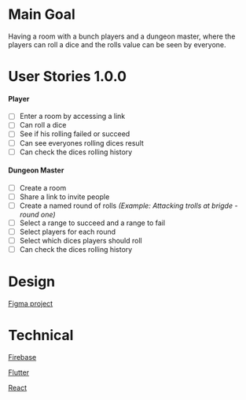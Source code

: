 # Main Goal
Having a room with a bunch players and a dungeon master, where the players can roll a dice and the rolls value can be seen by everyone.

# User Stories 1.0.0
#### Player
- [ ] Enter a room by accessing a link
- [ ] Can roll a dice
- [ ] See if his rolling failed or succeed
- [ ] Can see everyones rolling dices result
- [ ] Can check the dices rolling history

#### Dungeon Master
- [ ] Create a room
- [ ] Share a link to invite people
- [ ] Create a named round of rolls _(Example: Attacking trolls at brigde - round one)_
- [ ] Select a range to succeed and a range to fail
- [ ] Select players for each round
- [ ] Select which dices players should roll
- [ ] Can check the dices rolling history

# Design
[Figma project](https://www.figma.com/file/qglV9g2aNH6ds7A7a8eHCK)

# Technical
[Firebase](https://firebase.google.com/docs/cli)

[Flutter](https://flutter.dev/docs/get-started/install) 

[React](https://pt-br.reactjs.org/docs/getting-started.html)

